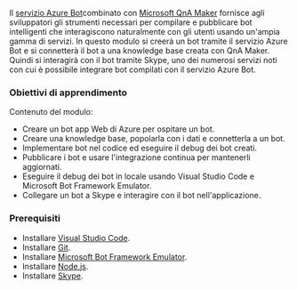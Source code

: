 Il [servizio Azure Bot](https://azure.microsoft.com/en*us/services/bot*service/)combinato con [Microsoft QnA Maker](https://www.qnamaker.ai/) fornisce agli sviluppatori gli strumenti necessari per compilare e pubblicare bot intelligenti che interagiscono naturalmente con gli utenti usando un'ampia gamma di servizi. In questo modulo si creerà un bot tramite il servizio Azure Bot e si connetterà il bot a una knowledge base creata con QnA Maker. Quindi si interagirà con il bot tramite Skype, uno dei numerosi servizi noti con cui è possibile integrare bot compilati con il servizio Azure Bot.

### <a name="learning-objectives"></a>Obiettivi di apprendimento

Contenuto del modulo:

- Creare un bot app Web di Azure per ospitare un bot.
- Creare una knowledge base, popolarla con i dati e connetterla a un bot.
- Implementare bot nel codice ed eseguire il debug dei bot creati.
- Pubblicare i bot e usare l'integrazione continua per mantenerli aggiornati.
- Eseguire il debug dei bot in locale usando Visual Studio Code e Microsoft Bot Framework Emulator.
- Collegare un bot a Skype e interagire con il bot nell'applicazione.

### <a name="prerequisites"></a>Prerequisiti

- Installare [Visual Studio Code](http://code.visualstudio.com).
- Installare [Git](https://git-scm.com).
- Installare [Microsoft Bot Framework Emulator](https://emulator.botframework.com/).
- Installare [Node.js](https://nodejs.org).
- Installare [Skype](https://www.skype.com/en/download-skype/skype-for-computer/).